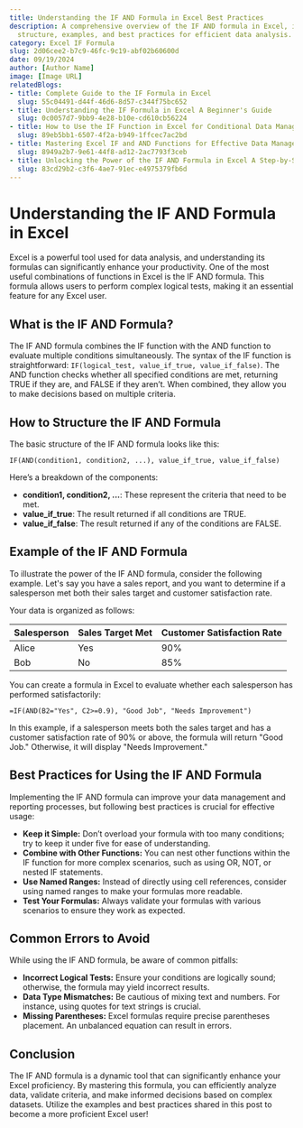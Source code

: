 ```yaml
---
title: Understanding the IF AND Formula in Excel Best Practices
description: A comprehensive overview of the IF AND formula in Excel, including its
  structure, examples, and best practices for efficient data analysis.
category: Excel IF Formula
slug: 2d06cee2-b7c9-46fc-9c19-abf02b60600d
date: 09/19/2024
author: [Author Name]
image: [Image URL]
relatedBlogs:
- title: Complete Guide to the IF Formula in Excel
  slug: 55c04491-d44f-46d6-8d57-c344f75bc652
- title: Understanding the IF Formula in Excel A Beginner's Guide
  slug: 0c0057d7-9bb9-4e28-b10e-cd610cb56224
- title: How to Use the IF Function in Excel for Conditional Data Management
  slug: 89eb5bb1-6507-4f2a-b949-1ffcec7ac2bd
- title: Mastering Excel IF and AND Functions for Effective Data Management
  slug: 8949a2b7-9e61-44f8-ad12-2ac7793f3ceb
- title: Unlocking the Power of the IF AND Formula in Excel A Step-by-Step Guide
  slug: 83cd29b2-c3f6-4ae7-91ec-e4975379fb6d
---
```


# Understanding the IF AND Formula in Excel

Excel is a powerful tool used for data analysis, and understanding its formulas can significantly enhance your productivity. One of the most useful combinations of functions in Excel is the IF AND formula. This formula allows users to perform complex logical tests, making it an essential feature for any Excel user.

## What is the IF AND Formula?

The IF AND formula combines the IF function with the AND function to evaluate multiple conditions simultaneously. The syntax of the IF function is straightforward: `IF(logical_test, value_if_true, value_if_false)`. The AND function checks whether all specified conditions are met, returning TRUE if they are, and FALSE if they aren’t. When combined, they allow you to make decisions based on multiple criteria.

## How to Structure the IF AND Formula

The basic structure of the IF AND formula looks like this:

```
IF(AND(condition1, condition2, ...), value_if_true, value_if_false)
```

Here’s a breakdown of the components:
- **condition1, condition2, ...**: These represent the criteria that need to be met.
- **value_if_true**: The result returned if all conditions are TRUE.
- **value_if_false**: The result returned if any of the conditions are FALSE.

## Example of the IF AND Formula

To illustrate the power of the IF AND formula, consider the following example. Let's say you have a sales report, and you want to determine if a salesperson met both their sales target and customer satisfaction rate.

Your data is organized as follows:

| Salesperson | Sales Target Met | Customer Satisfaction Rate |
|-------------|------------------|----------------------------|
| Alice       | Yes              | 90%                        |
| Bob         | No               | 85%                        |

You can create a formula in Excel to evaluate whether each salesperson has performed satisfactorily:

```
=IF(AND(B2="Yes", C2>=0.9), "Good Job", "Needs Improvement")
```

In this example, if a salesperson meets both the sales target and has a customer satisfaction rate of 90% or above, the formula will return "Good Job." Otherwise, it will display "Needs Improvement."

## Best Practices for Using the IF AND Formula

Implementing the IF AND formula can improve your data management and reporting processes, but following best practices is crucial for effective usage:

- **Keep it Simple:** Don’t overload your formula with too many conditions; try to keep it under five for ease of understanding.
- **Combine with Other Functions:** You can nest other functions within the IF function for more complex scenarios, such as using OR, NOT, or nested IF statements.
- **Use Named Ranges:** Instead of directly using cell references, consider using named ranges to make your formulas more readable.
- **Test Your Formulas:** Always validate your formulas with various scenarios to ensure they work as expected.

## Common Errors to Avoid

While using the IF AND formula, be aware of common pitfalls:

- **Incorrect Logical Tests:** Ensure your conditions are logically sound; otherwise, the formula may yield incorrect results.
- **Data Type Mismatches:** Be cautious of mixing text and numbers. For instance, using quotes for text strings is crucial.
- **Missing Parentheses:** Excel formulas require precise parentheses placement. An unbalanced equation can result in errors.

## Conclusion

The IF AND formula is a dynamic tool that can significantly enhance your Excel proficiency. By mastering this formula, you can efficiently analyze data, validate criteria, and make informed decisions based on complex datasets. Utilize the examples and best practices shared in this post to become a more proficient Excel user!